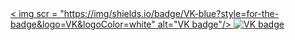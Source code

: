 <div id="badges" align ="centre">
<a href= "https://vk.com/antontot">
< img scr = "https://img/shields.io/badge/VK-blue?style=for-the-badge&logo=VK&logoColor=white" alt="VK badge"/>
</a>

<a href = "https://mail.google.com/mail/u/0/#inbox">
<img scr ="https://img.shields.io/badge/EMAIL-red?style=for-the-badge&logo=Gmail&logocolor=white" alt="VK badge"/>
</a>
</div>

